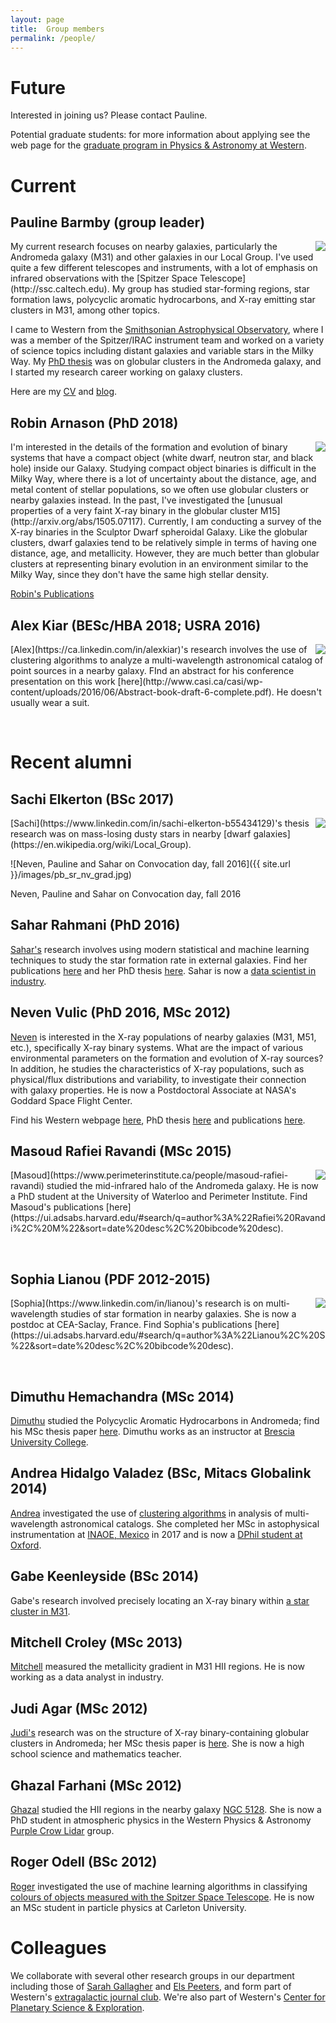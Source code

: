 ```yaml
---
layout: page
title:  Group members
permalink: /people/
---
```


# Future 

Interested in joining us? Please contact Pauline.

Potential graduate students: for more information about applying see the web page for the [graduate program in Physics & Astronomy at Western](http://physics.uwo.ca/graduate/index.html).

# Current 

## Pauline Barmby (group leader)
<img align="right" src="{{ site.url }}/images/pauline.jpg">
My current research focuses on nearby galaxies, particularly the Andromeda galaxy (M31) and
other galaxies in our Local Group. I've used quite a few different telescopes and instruments, with a lot of emphasis on infrared observations with the [Spitzer Space Telescope](http://ssc.caltech.edu). My group has studied star-forming regions, star formation laws, polycyclic aromatic hydrocarbons, and X-ray emitting star clusters in M31, among other topics.

I came to Western from the [Smithsonian Astrophysical Observatory](https://www.cfa.harvard.edu/sao), where I was a member of
the Spitzer/IRAC instrument team and worked on a variety of science topics including distant galaxies and variable stars in the Milky Way. My [PhD thesis](http://zenodo.org/record/49389?ln=en) was on globular clusters in the Andromeda galaxy, and I started my research career working on galaxy clusters.

Here are my [CV](https://github.com/PBarmby/cv/blob/master/pbarmby_cv.pdf) and [blog](http://pbarmby.github.io).

## Robin Arnason (PhD 2018)

<img align="right" src="{{ site.url }}/images/robin.jpg">
I'm interested in the details of the formation and evolution of binary systems that have a compact object (white dwarf, neutron star, and black hole) inside our Galaxy. Studying compact object binaries is difficult in the Milky Way, where there is a lot of uncertainty about the distance, age, and metal content of stellar populations, so we often use globular clusters or nearby galaxies instead. In the past, I've investigated the [unusual properties of a very faint X-ray binary in the globular cluster M15](http://arxiv.org/abs/1505.07117). Currently, I am conducting a survey of the X-ray binaries in the Sculptor Dwarf spheroidal Galaxy. Like the globular clusters, dwarf galaxies tend to be relatively simple in terms of having one distance, age, and metallicity.
However, they are much better than globular clusters at representing binary evolution in an environment similar to the Milky Way, since they don't have the same high stellar density.

[Robin's Publications](https://ui.adsabs.harvard.edu/#search/q=author%3A%22Arnason%2C%20R%22&sort=date%20desc%2C%20bibcode%20desc)

## Alex Kiar (BESc/HBA 2018; USRA 2016)

<img align="right" src="{{ site.url }}/images/alex.jpg">
[Alex](https://ca.linkedin.com/in/alexkiar)'s research involves the use of clustering algorithms to analyze a multi-wavelength astronomical catalog
of point sources in a nearby galaxy. FInd an abstract for his conference presentation on this work [here](http://www.casi.ca/casi/wp-content/uploads/2016/06/Abstract-book-draft-6-complete.pdf). He doesn't usually wear a suit.

&nbsp; 
 

# Recent alumni

## Sachi Elkerton (BSc 2017)

<img align="right" src="{{ site.url }}/images/sachi.jpg">
[Sachi](https://www.linkedin.com/in/sachi-elkerton-b55434129)'s thesis research was on mass-losing dusty stars in nearby
[dwarf galaxies](https://en.wikipedia.org/wiki/Local_Group).


![Neven, Pauline and Sahar on Convocation day, fall 2016]({{ site.url }}/images/pb_sr_nv_grad.jpg)

Neven, Pauline and Sahar on Convocation day, fall 2016

## Sahar Rahmani (PhD 2016)

[Sahar's](https://sites.google.com/site/rahmanisahar/) research involves using modern statistical and machine learning techniques to study the star formation rate in external galaxies. Find her publications [here](http://ui.adsabs.harvard.edu/#search/q=author%3A"Rahmani"%20author%3A"Barmby"&sort=date%20desc%2C%20bibcode%20desc) and her PhD thesis [here](http://ir.lib.uwo.ca/etd/4061/). Sahar is now a [data scientist in industry](https://www.linkedin.com/in/rahmanisahar/).

## Neven Vulic (PhD 2016, MSc 2012)

[Neven](https://science.gsfc.nasa.gov/sed/bio/neven.vulic) is interested in the X-ray populations of nearby galaxies (M31, M51, etc.), specifically X-ray binary systems. What are the impact of various environmental parameters on the formation and evolution of X-ray sources? In addition, he studies the characteristics of X-ray populations, such as physical/flux distributions and variability, to investigate their connection with galaxy properties.
He is now a Postdoctoral Associate at NASA's Goddard Space Flight Center.

Find his Western webpage [here](http://astro.uwo.ca/~nvulic/), PhD thesis [here](http://ir.lib.uwo.ca/etd/3802/) and
publications [here](https://ui.adsabs.harvard.edu/#search/q=author%3A%22Vulic%2C%20N%22&sort=date%20desc%2C%20bibcode%20desc).

## Masoud Rafiei Ravandi (MSc 2015)

<img align="right" src="{{ site.url }}/images/masoud.jpg">
[Masoud](https://www.perimeterinstitute.ca/people/masoud-rafiei-ravandi) studied the mid-infrared halo of the Andromeda galaxy.
He is now a PhD student at the University of Waterloo and Perimeter Institute. Find Masoud's publications [here](https://ui.adsabs.harvard.edu/#search/q=author%3A%22Rafiei%20Ravandi%2C%20M%22&sort=date%20desc%2C%20bibcode%20desc).

&nbsp; 


## Sophia Lianou (PDF 2012-2015)

<img align="right" src="{{ site.url }}/images/sophia.jpg">
[Sophia](https://www.linkedin.com/in/lianou)'s research is on multi-wavelength studies of star formation in nearby galaxies. She is now a postdoc at CEA-Saclay, France. Find Sophia's publications [here](https://ui.adsabs.harvard.edu/#search/q=author%3A%22Lianou%2C%20S%22&sort=date%20desc%2C%20bibcode%20desc).

&nbsp;

## Dimuthu Hemachandra (MSc 2014)

[Dimuthu](https://ca.linkedin.com/in/dimuthu-hemachandra-2465571b) studied the Polycyclic Aromatic Hydrocarbons in Andromeda; find
his MSc thesis paper [here](https://ui.adsabs.harvard.edu/#search/q=author%3A%22Hemachandra%2C%20D%22&sort=date%20desc%2C%20bibcode%20desc).
Dimuthu works as an instructor at [Brescia University College](http://www.brescia.uwo.ca).

## Andrea Hidalgo Valadez (BSc, Mitacs Globalink 2014)

[Andrea](https://www.linkedin.com/in/andreaahidalgov) investigated the use of [clustering algorithms](https://github.com/LaurethTeX/Clustering) in analysis of multi-wavelength astronomical catalogs. She completed her MSc in astophysical instrumentation at [INAOE, Mexico](http://inaoe.edu.mx) in 2017 and is now a [DPhil student at Oxford](https://www2.physics.ox.ac.uk/contacts/people/hidalgo).

## Gabe Keenleyside (BSc 2014)

Gabe's research involved precisely locating an X-ray binary within [a star cluster in M31](http://physics.uwo.ca/undergraduate/current_students/2014_pa_undergraduate_honors_thesis.html).

## Mitchell Croley (MSc 2013)

[Mitchell](https://ca.linkedin.com/in/mitchell-croley-779a30108) measured the metallicity gradient in M31 HII regions. He is now working as a data analyst in industry.

## Judi Agar (MSc 2012)

[Judi's](https://ca.linkedin.com/in/judi-agar-540787119) research was on the structure of X-ray binary-containing globular clusters in Andromeda; her MSc thesis paper is [here](https://arxiv.org/abs/1308.6748). She is now a high school science and mathematics teacher.

## Ghazal Farhani (MSc 2012)

[Ghazal](https://ca.linkedin.com/in/ghazal-farhani-8bba1a51) studied the HII regions in the nearby galaxy [NGC 5128](http://messier.seds.org/xtra/ngc/n5128.html). She is now a
PhD student in atmospheric physics in the Western Physics & Astronomy [Purple Crow Lidar](http://pcl.physics.uwo.ca/) group.

## Roger Odell (BSc 2012)

[Roger](https://physics.carleton.ca/people/graduate-students/roger-odell) investigated the use of machine learning algorithms in classifying
[colours of objects measured with the Spitzer Space Telescope](http://conference.astro.ufl.edu/STARSTOGALAXIES/science_final/talks/barmby_p.pdf).
He is now an MSc student in particle physics at Carleton University.

# Colleagues

We collaborate with several other research groups in our department including those of [Sarah Gallagher](http://www.astro.uwo.ca/%7esgall/index.html)
and [Els Peeters](http://www.astro.uwo.ca/%7eepeeters/), and form part of Western's [extragalactic journal club](https://sites.google.com/site/uwoejc/).
We're also part of Western's [Center for Planetary Science & Exploration](http://www.cpsx.uwo.ca).
